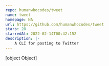 ```yaml
---
repo: humanwhocodes/tweet
name: tweet
homepage: NA
url: https://github.com/humanwhocodes/tweet
stars: 28
starredAt: 2022-02-14T00:42:15Z
description: |-
    A CLI for posting to Twitter
---
```


[object Object]
